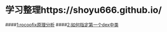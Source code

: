 # 学习整理https://shoyu666.github.io/
####<a href="https://github.com/shoyu666/shoyu666.github.io/blob/master/rocoofixAnalysis.md">1:rocoofix原理分析</a>
####<a href="https://github.com/shoyu666/shoyu666.github.io/blob/master/custom_dex.md">2:如何指定第一个dex中类</a>

